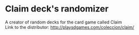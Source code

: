 # Claim deck's randomizer
A creator of random decks for the card game called Claim  
Link to the distributor: <http://playsdgames.com/coleccion/claim/>
